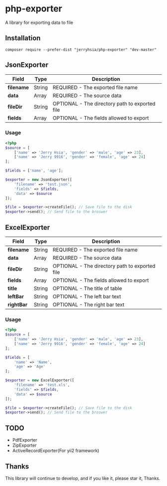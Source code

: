 # php-exporter
A library for exporting data to file

## Installation

`composer require --prefer-dist "jerryhsia/php-exporter" "dev-master"`

## JsonExporter

Field|Type|Description
-----------|----------|---------------
**filename**|String|REQUIRED - The exported file name
**data**|Array|REQUIRED - The source data
**fileDir**|String|OPTIONAL - The directory path to exported file
**fields**|Array|OPTIONAL - The fields allowed to export

### Usage

```php
<?php
$source = [
    ['name' => 'Jerry Hsia', 'gender' => 'male', 'age' => 23],
    ['name' => 'Jerry 9916', 'gender' => 'female', 'age' => 24]
];

$fields = ['name', 'age'];

$exporter = new JsonExporter([
    'filename' => 'test.json',
    'fields' => $fields,
    'data' => $source
]);

$file = $exporter->createFile(); // Save file to the disk
$exporter->send(); // Send file to the broswer
```

## ExcelExporter

Field|Type|Description
-----------|----------|---------------
**filename**|String|REQUIRED - The exported file name
**data**|Array|REQUIRED - The source data
**fileDir**|String|OPTIONAL - The directory path to exported file
**fields**|Array|OPTIONAL - The fields allowed to export
**title**|String|OPTIONAL - The title of table
**leftBar**|String|OPTIONAL - The left bar text
**rightBar**|String|OPTIONAL - The right bar text

### Usage

```php
<?php
$source = [
    ['name' => 'Jerry Hsia', 'gender' => 'male', 'age' => 23],
    ['name' => 'Jerry 9916', 'gender' => 'female', 'age' => 24]
];

$fields = [
    'name' => 'Name',
    'age' => 'Age'
];

$exporter = new ExcelExporter([
    'filename' => 'test.xls',
    'fields' => $fields,
    'data' => $source
]);

$file = $exporter->createFile(); // Save file to the disk
$exporter->send(); // Send file to the broswer
```

## TODO

- PdfExporter
- ZipExporter
- ActiveRecordExporter(For yii2 framework)

## Thanks

This library will continue to develop, and if you like it, please star it, Thanks.

